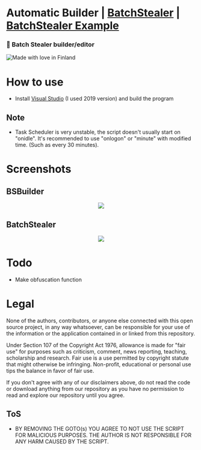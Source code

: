 # Automatic Builder | [BatchStealer](https://github.com/Takaovi/BatchStealer) | [BatchStealer Example](https://github.com/Takaovi/BatchStealer-Example)

### 📜 Batch Stealer builder/editor


![Made with love in Finland](https://madewithlove.now.sh/fi?heart=true&colorB=%23387fdc&template=plastic)

# How to use

* Install [Visual Studio](https://visualstudio.microsoft.com/vs/community/) (I used 2019 version) and build the program

## Note

* Task Scheduler is very unstable, the script doesn't usually start on "onidle". It's recommended to use "onlogon" or "minute" with modified time. (Such as every 30 minutes).

# Screenshots

## BSBuilder
  <p align="center">
  <img src="https://i.imgur.com/DGLpWOn.png">
  </p>
  
## BatchStealer
  <p align="center">
  <img src="https://i.imgur.com/ywY9o7N.jpg">
  </p>

# Todo
* Make obfuscation function

# Legal

None of the authors, contributors, or anyone else connected with this open source project, in any way whatsoever, can be responsible for your use of the information or the application contained in or linked from this repository.

Under Section 107 of the Copyright Act 1976, allowance is made for "fair use" for purposes such as criticism, comment, news reporting, teaching, scholarship and research. Fair use is a use permitted by copyright statute that might otherwise be infringing. Non-profit, educational or personal use tips the balance in favor of fair use.

If you don't agree with any of our disclaimers above, do not read the code or download anything from our repository as you have no permission to read and explore our repository until you agree.

## ToS

* BY REMOVING THE GOTO(s) YOU AGREE TO NOT USE THE SCRIPT FOR MALICIOUS PURPOSES. THE AUTHOR IS NOT RESPONSIBLE FOR ANY HARM CAUSED BY THE SCRIPT.
